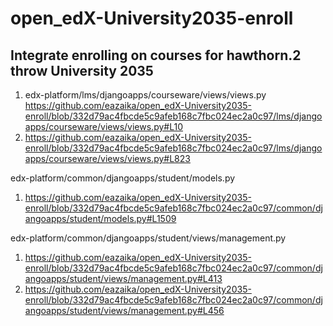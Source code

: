 # open_edX-University2035-enroll
Integrate enrolling on courses for hawthorn.2 throw University 2035
---
1. edx-platform/lms/djangoapps/courseware/views/views.py    
https://github.com/eazaika/open_edX-University2035-enroll/blob/332d79ac4fbcde5c9afeb168c7fbc024ec2a0c97/lms/djangoapps/courseware/views/views.py#L10     
2. https://github.com/eazaika/open_edX-University2035-enroll/blob/332d79ac4fbcde5c9afeb168c7fbc024ec2a0c97/lms/djangoapps/courseware/views/views.py#L823    

edx-platform/common/djangoapps/student/models.py     
1. https://github.com/eazaika/open_edX-University2035-enroll/blob/332d79ac4fbcde5c9afeb168c7fbc024ec2a0c97/common/djangoapps/student/models.py#L1509    

edx-platform/common/djangoapps/student/views/management.py     
1. https://github.com/eazaika/open_edX-University2035-enroll/blob/332d79ac4fbcde5c9afeb168c7fbc024ec2a0c97/common/djangoapps/student/views/management.py#L413    
2. https://github.com/eazaika/open_edX-University2035-enroll/blob/332d79ac4fbcde5c9afeb168c7fbc024ec2a0c97/common/djangoapps/student/views/management.py#L456    
